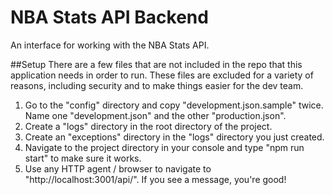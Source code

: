 # NBA Stats API Backend
An interface for working with the NBA Stats API.

##Setup
There are a few files that are not included in the repo that this application needs in order to run. These files are excluded for a variety of reasons, including security and to make things easier for the dev team.

1) Go to the "config" directory and copy "development.json.sample" twice. Name one "development.json" and the other "production.json".
2) Create a "logs" directory in the root directory of the project.
3) Create an "exceptions" directory in the "logs" directory you just created.
4) Navigate to the project directory in your console and type "npm run start" to make sure it works.
5) Use any HTTP agent / browser to navigate to "http://localhost:3001/api/". If you see a message, you're good!